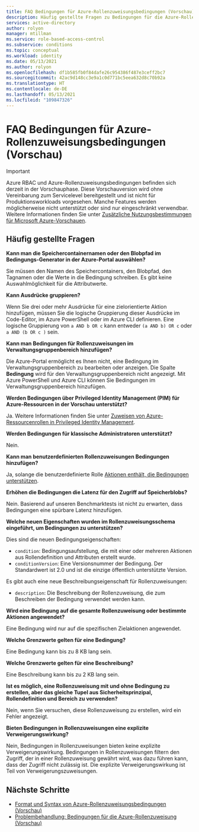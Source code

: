 ```yaml
---
title: FAQ Bedingungen für Azure-Rollenzuweisungsbedingungen (Vorschau)
description: Häufig gestellte Fragen zu Bedingungen für die Azure-Rollenzuweisung (Vorschauversion)
services: active-directory
author: rolyon
manager: mtillman
ms.service: role-based-access-control
ms.subservice: conditions
ms.topic: conceptual
ms.workload: identity
ms.date: 05/13/2021
ms.author: rolyon
ms.openlocfilehash: df1b585fb0f84dafe26c954386f487e3ceff2bc7
ms.sourcegitcommit: 42ac9d148cc3e9a1c0d771bc5eea632d8c70b92a
ms.translationtype: HT
ms.contentlocale: de-DE
ms.lasthandoff: 05/13/2021
ms.locfileid: "109847326"
---
```

# <a name="faq-for-azure-role-assignment-conditions-preview"></a>FAQ Bedingungen für Azure-Rollenzuweisungsbedingungen (Vorschau)

> [!IMPORTANT]
> Azure RBAC und Azure-Rollenzuweisungsbedingungen befinden sich derzeit in der Vorschauphase.
> Diese Vorschauversion wird ohne Vereinbarung zum Servicelevel bereitgestellt und ist nicht für Produktionsworkloads vorgesehen. Manche Features werden möglicherweise nicht unterstützt oder sind nur eingeschränkt verwendbar.
> Weitere Informationen finden Sie unter [Zusätzliche Nutzungsbestimmungen für Microsoft Azure-Vorschauen](https://azure.microsoft.com/support/legal/preview-supplemental-terms/).

## <a name="frequently-asked-questions"></a>Häufig gestellte Fragen

**Kann man die Speichercontainernamen oder den Blobpfad im Bedingungs-Generator in der Azure-Portal auswählen?**

Sie müssen den Namen des Speichercontainers, den Blobpfad, den Tagnamen oder die Werte in die Bedingung schreiben. Es gibt keine Auswahlmöglichkeit für die Attributwerte.

**Kann Ausdrücke gruppieren?**

Wenn Sie drei oder mehr Ausdrücke für eine zielorientierte Aktion hinzufügen, müssen Sie die logische Gruppierung dieser Ausdrücke im Code-Editor, im Azure PowerShell oder im Azure CLI definieren. Eine logische Gruppierung von `a AND b OR c` kann entweder `(a AND b) OR c` oder `a AND (b OR c )` sein.

**Kann man Bedingungen für Rollenzuweisungen im Verwaltungsgruppenbereich hinzufügen?**
  
Die Azure-Portal ermöglicht es Ihnen nicht, eine Bedingung im Verwaltungsgruppenbereich zu bearbeiten oder anzeigen. Die Spalte **Bedingung** wird für den Verwaltungsgruppenbereich nicht angezeigt. Mit Azure PowerShell und Azure CLI können Sie Bedingungen im Verwaltungsgruppenbereich hinzufügen.

**Werden Bedingungen über Privileged Identity Management (PIM) für Azure-Ressourcen in der Vorschau unterstützt?**

Ja. Weitere Informationen finden Sie unter [Zuweisen von Azure-Ressourcenrollen in Privileged Identity Management](../active-directory/privileged-identity-management/pim-resource-roles-assign-roles.md).

**Werden Bedingungen für klassische Administratoren unterstützt?**

Nein. 

**Kann man benutzerdefinierten Rollenzuweisungen Bedingungen hinzufügen?**

Ja, solange die benutzerdefinierte Rolle [Aktionen enthält, die Bedingungen unterstützen](conditions-format.md#actions).
 
**Erhöhen die Bedingungen die Latenz für den Zugriff auf Speicherblobs?**

Nein. Basierend auf unseren Benchmarktests ist nicht zu erwarten, dass Bedingungen eine spürbare Latenz hinzufügen.

**Welche neuen Eigenschaften wurden im Rollenzuweisungsschema eingeführt, um Bedingungen zu unterstützen?**

Dies sind die neuen Bedingungseigenschaften:

- `condition`: Bedingungsaufstellung, die mit einer oder mehreren Aktionen aus Rollendefinition und Attributen erstellt wurde.
- `conditionVersion`: Eine Versionsnummer der Bedingung. Der Standardwert ist 2.0 und ist die einzige öffentlich unterstützte Version.

Es gibt auch eine neue Beschreibungseigenschaft für Rollenzuweisungen:

- `description`: Die Beschreibung der Rollenzuweisung, die zum Beschreiben der Bedingung verwendet werden kann.

**Wird eine Bedingung auf die gesamte Rollenzuweisung oder bestimmte Aktionen angewendet?**

Eine Bedingung wird nur auf die spezifischen Zielaktionen angewendet.

**Welche Grenzwerte gelten für eine Bedingung?**

Eine Bedingung kann bis zu 8 KB lang sein.

**Welche Grenzwerte gelten für eine Beschreibung?**

Eine Beschreibung kann bis zu 2 KB lang sein.

**Ist es möglich, eine Rollenzuweisung mit und ohne Bedingung zu erstellen, aber das gleiche Tupel aus Sicherheitsprinzipal, Rollendefinition und Bereich zu verwenden?**

Nein, wenn Sie versuchen, diese Rollenzuweisung zu erstellen, wird ein Fehler angezeigt.

**Bieten Bedingungen in Rollenzuweisungen eine explizite Verweigerungswirkung?**

Nein, Bedingungen in Rollenzuweisungen bieten keine explizite Verweigerungswirkung. Bedingungen in Rollenzuweisungen filtern den Zugriff, der in einer Rollenzuweisung gewährt wird, was dazu führen kann, dass der Zugriff nicht zulässig ist. Die explizite Verweigerungswirkung ist Teil von Verweigerungszuweisungen.

## <a name="next-steps"></a>Nächste Schritte

- [Format und Syntax von Azure-Rollenzuweisungsbedingungen (Vorschau)](conditions-format.md)
- [Problembehandlung: Bedingungen für die Azure-Rollenzuweisung (Vorschau)](conditions-troubleshoot.md)
